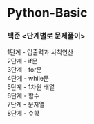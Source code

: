 # Python-Basic

### 백준 <단계별로 문제풀이>
1단계 - 입출력과 사칙연산<br>
2단계 - if문<br>
3단계 - for문<br>
4단계 - while문<br>
5단계 - 1차원 배열<br>
6단계 - 함수<br>
7단계 - 문자열<br>
8단계 - 수학<br>
